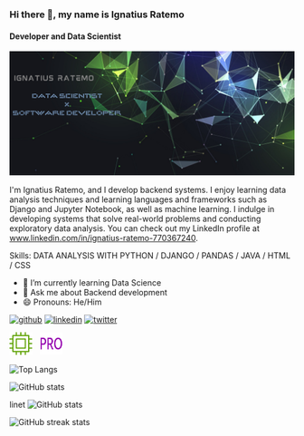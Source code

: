 ### Hi there 👋, my name is Ignatius Ratemo
#### Developer and Data Scientist
![Developer and Data Scientist](https://github.com/ignatiusratemo26/ignatiusratemo26/blob/main/banner.PNG)

I'm Ignatius Ratemo, and I develop backend systems. I enjoy learning data analysis techniques and learning languages and frameworks such as Django and Jupyter Notebook, as well as machine learning. I indulge in developing systems that solve real-world problems and conducting exploratory data analysis. You can check out my LinkedIn profile at www.linkedin.com/in/ignatius-ratemo-770367240.

Skills: DATA ANALYSIS WITH PYTHON / DJANGO / PANDAS / JAVA / HTML / CSS

- 🌱 I’m currently learning Data Science
- 💬 Ask me about Backend development 
- 😄 Pronouns: He/Him


[<img src='https://cdn.jsdelivr.net/npm/simple-icons@3.0.1/icons/github.svg' alt='github' height='40'>](https://github.com/ignatiusratemo26)  [<img src='https://cdn.jsdelivr.net/npm/simple-icons@3.0.1/icons/linkedin.svg' alt='linkedin' height='40'>](https://www.linkedin.com/in/ignatius-ratemo-770367240/)  [<img src='https://cdn.jsdelivr.net/npm/simple-icons@3.0.1/icons/twitter.svg' alt='twitter' height='40'>](https://twitter.com/Ignatiusratemo5)  

<a href='https://docs.github.com/en/developers'><img src='https://raw.githubusercontent.com/acervenky/animated-github-badges/master/assets/devbadge.gif' width='40' height='40'></a> <a href='https://github.com/pricing'><img src='https://raw.githubusercontent.com/acervenky/animated-github-badges/master/assets/pro.gif' width='40' height='40'></a> 

![Top Langs](https://github-readme-stats.vercel.app/api/top-langs/?username=ignatiusratemo26&layout=compact)

![GitHub stats](https://github-readme-stats.vercel.app/api?username=ignatiusratemo26&show_icons=true&theme=tokyonight&count_private=true)  

linet
![GitHub stats](https://github-readme-stats.vercel.app/api?username=linetgitonga&show_icons=true&theme=tokyonight&count_private=true) 

![GitHub streak stats](https://streak-stats.demolab.com/?user=ignatiusratemo26)  
